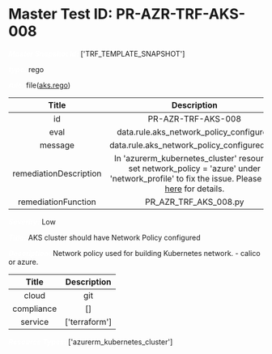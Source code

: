 



# Master Test ID: PR-AZR-TRF-AKS-008


***<font color="white">Master Snapshot Id:</font>*** ['TRF_TEMPLATE_SNAPSHOT']

***<font color="white">type:</font>*** rego

***<font color="white">rule:</font>*** file([aks.rego])  
  
  
  
  

|Title|Description|
| :---: | :---: |
|id|PR-AZR-TRF-AKS-008|
|eval|data.rule.aks_network_policy_configured|
|message|data.rule.aks_network_policy_configured_err|
|remediationDescription|In 'azurerm_kubernetes_cluster' resource, set network_policy = 'azure' under 'network_profile' to fix the issue. Please visit <a href='https://registry.terraform.io/providers/hashicorp/azurerm/latest/docs/resources/kubernetes_cluster#network_policy' target='_blank'>here</a> for details.|
|remediationFunction|PR_AZR_TRF_AKS_008.py|


***<font color="white">Severity:</font>*** Low

***<font color="white">Title:</font>*** AKS cluster should have Network Policy configured

***<font color="white">Description:</font>*** Network policy used for building Kubernetes network. - calico or azure.  
  
  

|Title|Description|
| :---: | :---: |
|cloud|git|
|compliance|[]|
|service|['terraform']|


***<font color="white">Resource Types:</font>*** ['azurerm_kubernetes_cluster']


[aks.rego]: https://github.com/prancer-io/prancer-compliance-test/tree/master/azure/terraform/aks.rego
